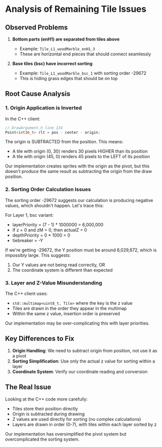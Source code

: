 # Analysis of Remaining Tile Issues

## Observed Problems

1. **Bottom parts (enH1) are separated from tiles above**
   - Example: `Tile_L1_woodMarble_enH1_3`
   - These are horizontal end pieces that should connect seamlessly

2. **Base tiles (bsc) have incorrect sorting**
   - Example: `Tile_L1_woodMarble_bsc_1` with sorting order -29672
   - This is hiding grass edges that should be on top

## Root Cause Analysis

### 1. Origin Application is Inverted

In the C++ client:
```cpp
// DrawArgument.h line 134
Point<int16_t> rlt = pos - center - origin;
```

The origin is SUBTRACTED from the position. This means:
- A tile with origin (0, 30) renders 30 pixels HIGHER than its position
- A tile with origin (45, 0) renders 45 pixels to the LEFT of its position

Our implementation creates sprites with the origin as the pivot, but this doesn't produce the same result as subtracting the origin from the draw position.

### 2. Sorting Order Calculation Issues

The sorting order -29672 suggests our calculation is producing negative values, which shouldn't happen. Let's trace this:

For Layer 1, bsc variant:
- layerPriority = (7 - 1) * 1000000 = 6,000,000
- If z = 0 and zM = 0, then actualZ = 0
- depthPriority = 0 * 1000 = 0
- tiebreaker = -Y

If we're getting -29672, the Y position must be around 6,029,672, which is impossibly large. This suggests:
1. Our Y values are not being read correctly, OR
2. The coordinate system is different than expected

### 3. Layer and Z-Value Misunderstanding

The C++ client uses:
- `std::multimap<uint8_t, Tile>` where the key is the z value
- Tiles are drawn in the order they appear in the multimap
- Within the same z value, insertion order is preserved

Our implementation may be over-complicating this with layer priorities.

## Key Differences to Fix

1. **Origin Handling**: We need to subtract origin from position, not use it as a pivot
2. **Sorting Simplification**: Use only the actual z value for sorting within a layer
3. **Coordinate System**: Verify our coordinate reading and conversion

## The Real Issue

Looking at the C++ code more carefully:
- Tiles store their position directly
- Origin is subtracted during drawing
- Z values are used directly for sorting (no complex calculations)
- Layers are drawn in order (0-7), with tiles within each layer sorted by z

Our implementation has oversimplified the pivot system but overcomplicated the sorting system.